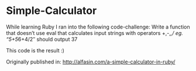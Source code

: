 # Simple-Calculator
While learning Ruby I ran into the following code-challenge:
Write a function that doesn’t use eval that calculates input strings with operators +,-,*,/ eg. “5+5*6+4/2″ should output 37

This code is the result :)

Originally published in: http://alfasin.com/a-simple-calculator-in-ruby/

